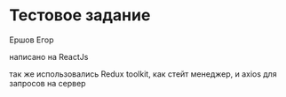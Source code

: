 # Тестовое задание 

Ершов Егор 

написано на ReactJs

так же использовались Redux toolkit, как стейт менеджер, и axios для запросов на сервер  
